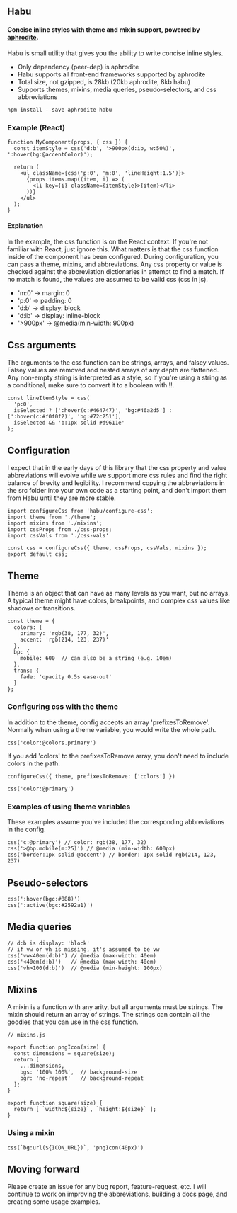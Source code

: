 ## Habu

#### Concise inline styles with theme and mixin support, powered by [aphrodite](https://github.com/Khan/aphrodite).

Habu is small utility that gives you the ability to write concise inline styles.
* Only dependency (peer-dep) is aphrodite
* Habu supports all front-end frameworks supported by aphrodite
* Total size, not gzipped, is 28kb (20kb aphrodite, 8kb habu)
* Supports themes, mixins, media queries, pseudo-selectors, and css abbreviations

```
npm install --save aphrodite habu
```

### Example (React)
```
function MyComponent(props, { css }) {
  const itemStyle = css('d:b', '>900px(d:ib, w:50%)', ':hover(bg:@accentColor)');

  return (
    <ul className={css('p:0', 'm:0', 'lineHeight:1.5')}>
      {props.items.map((item, i) => (
        <li key={i} className={itemStyle}>{item}</li>  
      ))}
    </ul>
  );
}
```

#### Explanation
In the example, the css function is on the React context.  If you're not familiar with React, just ignore this.
What matters is that the css function inside of the component has been configured.
During configuration, you can pass a theme, mixins, and abbreviations.  Any css property or value is checked against
the abbreviation dictionaries in attempt to find a match.  If no match is found, the values are assumed to be valid css (css in js).

* 'm:0' -> margin: 0
* 'p:0' -> padding: 0
* 'd:b' -> display: block
* 'd:ib' -> display: inline-block
* '>900px' -> @media(min-width: 900px)


## Css arguments
The arguments to the css function can be strings, arrays, and falsey values.  Falsey values are removed and nested arrays of any depth are flattened.
Any non-empty string is interpreted as a style, so if you're using a string as a conditional, make sure to convert it to a boolean with !!.
```
const lineItemStyle = css(
  'p:0',
  isSelected ? [':hover(c:#464747)', 'bg:#46a2d5'] : [':hover(c:#f0f0f2)', 'bg:#72c251'],
  isSelected && 'b:1px solid #d9611e'
);
```

## Configuration
I expect that in the early days of this library that the css property and value abbreviations will evolve while we support more css rules and find the right balance of brevity and legibility.  I recommend copying the abbreviations in the src folder into your own code as a starting point, and don't import them from Habu until they are more stable.

```
import configureCss from 'habu/configure-css';
import theme from './theme';
import mixins from './mixins';
import cssProps from ./css-props;
import cssVals from './css-vals'

const css = configureCss({ theme, cssProps, cssVals, mixins });
export default css;
```

## Theme
Theme is an object that can have as many levels as you want, but no arrays.  A typical theme might have colors, breakpoints, and complex css values like shadows or transitions.
```
const theme = {
  colors: {
    primary: 'rgb(38, 177, 32)',
    accent: 'rgb(214, 123, 237)'
  },
  bp: {
    mobile: 600  // can also be a string (e.g. 10em)
  },
  trans: {
    fade: 'opacity 0.5s ease-out'
  }
};
```

### Configuring css with the theme
In addition to the theme, config accepts an array 'prefixesToRemove'.
Normally when using a theme variable, you would write the whole path.
```
css('color:@colors.primary')
```
If you add 'colors' to the prefixesToRemove array, you don't need to include colors in the path.

```
configureCss({ theme, prefixesToRemove: ['colors'] })
```

```
css('color:@primary')
```

### Examples of using theme variables
These examples assume you've included the corresponding abbreviations in the config.
```
css('c:@primary') // color: rgb(38, 177, 32)
css('>@bp.mobile(m:25)') // @media (min-width: 600px)
css('border:1px solid @accent') // border: 1px solid rgb(214, 123, 237)
```

## Pseudo-selectors
```
css(':hover(bgc:#888)')
css(':active(bgc:#2592a1)')
```

## Media queries
```
// d:b is display: 'block'
// if vw or vh is missing, it's assumed to be vw
css('vw<40em(d:b)') // @media (max-width: 40em)
css('<40em(d:b)')   // @media (max-width: 40em)
css('vh>100(d:b)')  // @media (min-height: 100px)
```

## Mixins
A mixin is a function with any arity, but all arguments must be strings.
The mixin should return an array of strings.  The strings can contain all the goodies that you can use in the css function.

```
// mixins.js

export function pngIcon(size) {
  const dimensions = square(size);
  return [
    ...dimensions,
    bgs: '100% 100%',  // background-size
    bgr: 'no-repeat'   // background-repeat
  ];
}

export function square(size) {
  return [ `width:${size}`, `height:${size}` ];
}
```

### Using a mixin
```
css(`bg:url(${ICON_URL})`, 'pngIcon(40px)')
```

## Moving forward

Please create an issue for any bug report, feature-request, etc.
I will continue to work on improving the abbreviations, building a docs page, and creating some usage examples.
